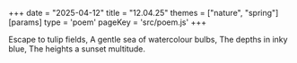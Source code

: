 +++
date = "2025-04-12"
title = "12.04.25"
themes = ["nature", "spring"]
[params]
  type = 'poem'
  pageKey = 'src/poem.js'
+++

Escape to tulip fields,
A gentle sea of watercolour bulbs,
The depths in inky blue,
The heights a sunset multitude.
